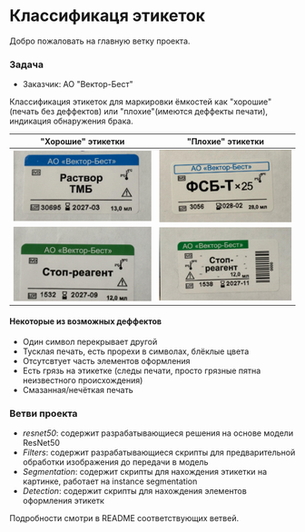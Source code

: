 # Классификаця этикеток

Добро пожаловать на главную ветку проекта.

### Задача
- Заказчик: АО "Вектор-Бест"

Классификация этикеток для маркировки ёмкостей как "хорошие"(печать без деффектов) или "плохие"(имеются деффекты печати), индикация обнаружения брака.

| "Хорошие" этикетки | "Плохие" этикетки |
|:-:|:-:|
| <img src="assets/good_example_1.jpg" alt="good example #1"> | <img src="assets/bad_example_1.jpg" alt="bad example #1"> |
| <img src="assets/good_example_2.jpg" alt="good example #2"> | <img src="assets/bad_example_2.jpg" alt="bad example #2"> |

#### Некоторые из возможных деффектов
- Один символ перекрывает другой
- Тусклая печать, есть прорехи в символах, блёклые цвета
- Отсутсвтует часть элементов оформления
- Есть грязь на этикетке (следы печати, просто грязные пятна неизвестного происхождения)
- Смазанная/нечёткая печать

### Ветви проекта
- _resnet50_: содержит разрабатывающиеся решения на основе модели ResNet50
- _Filters_: содержит разрабатывающиеся скрипты для предварительной обработки изображения до передачи в модель
- _Segmentation_: содержит скрипты для нахождения этикетки на картинке, работает на instance segmentation
- _Detection_: содержит скрипты для нахождения элементов оформления этикетк

Подробности смотри в README соответствующих ветвей.

